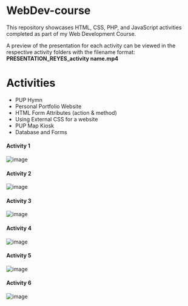 # WebDev-course
This repository showcases HTML, CSS, PHP, and JavaScript activities completed as part of my Web Development Course. 

A preview of the presentation for each activity can be viewed in the respective activity folders with the filename format:
**PRESENTATION_REYES_activity name.mp4**

# Activities
- PUP Hymn
- Personal Portfolio Website
- HTML Form Attributes (action & method)
- Using External CSS for a website
- PUP Map Kiosk
- Database and Forms

#### Activity 1
![image](https://github.com/Jewel-Anne/WebDev-course/assets/72534490/3ed1b4f7-8820-4bd6-a84b-31db1ee6ff49)
#### Activity 2
![image](https://github.com/Jewel-Anne/WebDev-course/assets/72534490/50725de8-a4da-4282-b907-87267256b87e)
#### Activity 3
![image](https://github.com/Jewel-Anne/WebDev-course/assets/72534490/ab682350-82ad-4f65-af28-0433f677683f)
#### Activity 4
![image](https://github.com/Jewel-Anne/WebDev-course/assets/72534490/edd78a15-42ac-4f36-ad4c-c7072bfef76c)
#### Activity 5
![image](https://github.com/Jewel-Anne/WebDev-course/assets/72534490/50a53ece-6d98-4408-b987-57aee5f14af3)
#### Activity 6
![image](https://github.com/Jewel-Anne/WebDev-course/assets/72534490/06c819a7-3946-4353-8d29-dbb59444eb32)

